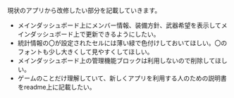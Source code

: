 現状のアプリから改修したい部分を記載していきます。

- メインダッシュボード上にメンバー情報、装備方針、武器希望を表示してメインダッシュボード上で更新できるようにしたい。
- 統計情報の〇が設定されたセルには薄い緑で色付けしておいてほしい。〇のフォントも少し大きくして見やすくしてほしい。
- メインダッシュボード上の管理機能ブロックは利用しないので削除してほしい。
- ゲームのことだけ理解していて、新しくアプリを利用する人のための説明書をreadme上に記載したい。

